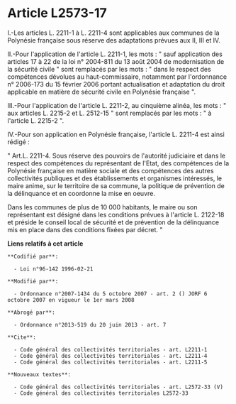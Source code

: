 # Article L2573-17

I.-Les articles L. 2211-1 à L. 2211-4 sont applicables aux communes de la Polynésie française sous réserve des adaptations
prévues aux II, III et IV. 

II.-Pour l'application de l'article L. 2211-1, les mots : " sauf application des articles 17 à 22 de la loi n° 2004-811 du 13
août 2004 de modernisation de la sécurité civile " sont remplacés par les mots : " dans le respect des compétences dévolues
au haut-commissaire, notamment par l'ordonnance n° 2006-173 du 15 février 2006 portant actualisation et adaptation du droit
applicable en matière de sécurité civile en Polynésie française ". 

III.-Pour l'application de l'article L. 2211-2, au cinquième alinéa, les mots : " aux articles L. 2215-2 et L. 2512-15 " sont
remplacés par les mots : " à l'article L. 2215-2 ". 

IV.-Pour son application en Polynésie française, l'article L. 2211-4 est ainsi rédigé : 

" Art.L. 2211-4. Sous réserve des pouvoirs de l'autorité judiciaire et dans le respect des compétences du représentant de
l'Etat, des compétences de la Polynésie française en matière sociale et des compétences des autres collectivités publiques et
des établissements et organismes intéressés, le maire anime, sur le territoire de sa commune, la politique de prévention de
la délinquance et en coordonne la mise en oeuvre. 

Dans les communes de plus de 10 000 habitants, le maire ou son représentant est désigné dans les conditions prévues à
l'article L. 2122-18 et préside le conseil local de sécurité et de prévention de la délinquance mis en place dans des
conditions fixées par décret. "

**Liens relatifs à cet article**

	**Codifié par**:

	  - Loi n°96-142 1996-02-21

	**Modifié par**:

	  - Ordonnance n°2007-1434 du 5 octobre 2007 - art. 2 () JORF 6 octobre 2007 en vigueur le 1er mars 2008

	**Abrogé par**:

	  - Ordonnance n°2013-519 du 20 juin 2013 - art. 7

	**Cite**:

	  - Code général des collectivités territoriales - art. L2211-1
	  - Code général des collectivités territoriales - art. L2211-4
	  - Code général des collectivités territoriales - art. L2211-5

	**Nouveaux textes**:

	  - Code général des collectivités territoriales - art. L2572-33 (V)
	  - Code général des collectivités territoriales L2572-33
